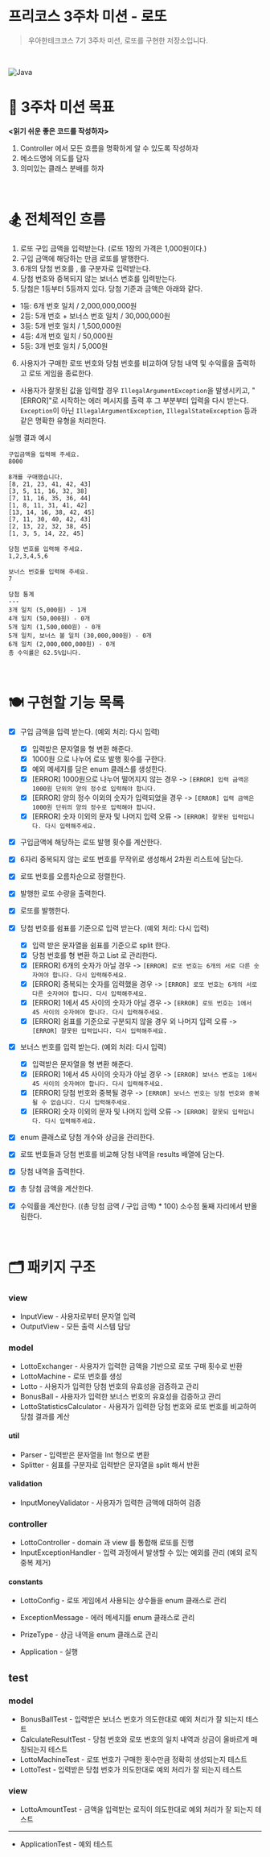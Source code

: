 # 프리코스 3주차 미션 - 로또

> 우아한테크코스 7기 3주차 미션, 로또를 구현한 저장소입니다.

&nbsp;

![Java](https://img.shields.io/badge/Java-17-orange)

# 🥇 3주차 미션 목표

**<읽기 쉬운 좋은 코드를 작성하자>**
1. Controller 에서 모든 흐름을 명확하게 알 수 있도록 작성하자
2. 메소드명에 의도를 담자
3. 의미있는 클래스 분배를 하자

&nbsp;

# 🏂 전체적인 흐름
1. 로또 구입 금액을 입력받는다. (로또 1장의 가격은 1,000원이다.)
2. 구입 금액에 해당하는 만큼 로또를 발행한다.
3. 6개의 당첨 번호를 , 를 구분자로 입력받는다.
4. 당첨 번호와 중복되지 않는 보너스 번호를 입력받는다.
5. 당첨은 1등부터 5등까지 있다. 당첨 기준과 금액은 아래와 같다.
- 1등: 6개 번호 일치 / 2,000,000,000원
- 2등: 5개 번호 + 보너스 번호 일치 / 30,000,000원
- 3등: 5개 번호 일치 / 1,500,000원
- 4등: 4개 번호 일치 / 50,000원
- 5등: 3개 번호 일치 / 5,000원
6. 사용자가 구매한 로또 번호와 당첨 번호를 비교하여 당첨 내역 및 수익률을 출력하고 로또 게임을 종료한다.
- 사용자가 잘못된 값을 입력할 경우 `IllegalArgumentException`을 발생시키고, "[ERROR]"로 시작하는 에러 메시지를 출력 후 그 부분부터 입력을 다시 받는다.
   `Exception`이 아닌 `IllegalArgumentException`, `IllegalStateException` 등과 같은 명확한 유형을 처리한다.

실행 결과 예시
```
구입금액을 입력해 주세요.
8000

8개를 구매했습니다.
[8, 21, 23, 41, 42, 43] 
[3, 5, 11, 16, 32, 38] 
[7, 11, 16, 35, 36, 44] 
[1, 8, 11, 31, 41, 42] 
[13, 14, 16, 38, 42, 45] 
[7, 11, 30, 40, 42, 43] 
[2, 13, 22, 32, 38, 45] 
[1, 3, 5, 14, 22, 45]

당첨 번호를 입력해 주세요.
1,2,3,4,5,6

보너스 번호를 입력해 주세요.
7

당첨 통계
---
3개 일치 (5,000원) - 1개
4개 일치 (50,000원) - 0개
5개 일치 (1,500,000원) - 0개
5개 일치, 보너스 볼 일치 (30,000,000원) - 0개
6개 일치 (2,000,000,000원) - 0개
총 수익률은 62.5%입니다.
```

&nbsp;

# 🍽️ 구현할 기능 목록

- [x] 구입 금액을 입력 받는다. (예외 처리: 다시 입력)
  - [x] 입력받은 문자열을 형 변환 해준다.
  - [x] 1000원 으로 나누어 로또 발행 횟수를 구한다.
  - [x] 예외 메세지를 담은 enum 클래스를 생성한다.
  - [X] [ERROR] 1000원으로 나누어 떨어지지 않는 경우 -> `[ERROR] 입력 금액은 1000원 단위의 양의 정수로 입력해야 합니다.`
  - [x] [ERROR] 양의 정수 이외의 숫자가 입력되었을 경우 -> `[ERROR] 입력 금액은 1000원 단위의 양의 정수로 입력해야 합니다.`
  - [x] [ERROR] 숫자 이외의 문자 및 나머지 입력 오류 -> `[ERROR] 잘못된 입력입니다. 다시 입력해주세요.`
- [x] 구입금액에 해당하는 로또 발행 횟수를 계산한다.

- [x] 6자리 중복되지 않는 로또 번호를 무작위로 생성해서 2차원 리스트에 담는다.
- [x] 로또 번호를 오름차순으로 정렬한다.
- [x] 발행한 로또 수량을 출력한다.
- [x] 로또를 발행한다.

- [x] 당첨 번호를 쉼표를 기준으로 입력 받는다. (예외 처리: 다시 입력)
  - [x] 입력 받은 문자열을 쉼표를 기준으로 split 한다.
  - [x] 당첨 번호를 형 변환 하고 List 로 관리한다.
  - [x] [ERROR] 6개의 숫자가 아닐 경우 -> `[ERROR] 로또 번호는 6개의 서로 다른 숫자여야 합니다. 다시 입력해주세요.`
  - [x] [ERROR] 중복되는 숫자를 입력했을 경우 -> `[ERROR] 로또 번호는 6개의 서로 다른 숫자여야 합니다. 다시 입력해주세요.`
  - [x] [ERROR] 1에서 45 사이의 숫자가 아닐 경우 -> `[ERROR] 로또 번호는 1에서 45 사이의 숫자여야 합니다. 다시 입력해주세요.`
  - [x] [ERROR] 쉼표를 기준으로 구분되지 않을 경우 외 나머지 입력 오류 -> `[ERROR] 잘못된 입력입니다. 다시 입력해주세요.`

- [x] 보너스 번호를 입력 받는다. (예외 처리: 다시 입력)
  - [x] 입력받은 문자열을 형 변환 해준다.
  - [x] [ERROR] 1에서 45 사이의 숫자가 아닐 경우 -> `[ERROR] 보너스 번호는 1에서 45 사이의 숫자여야 합니다. 다시 입력해주세요.`
  - [x] [ERROR] 당첨 번호와 중복될 경우 -> `[ERROR] 보너스 번호는 당첨 번호와 중복될 수 없습니다. 다시 입력해주세요.`
  - [x] [ERROR] 숫자 이외의 문자 및 나머지 입력 오류 -> `[ERROR] 잘못되 입력입니다. 다시 입력해주세요.`

- [x] enum 클래스로 당첨 개수와 상금을 관리한다.
- [x] 로또 번호들과 당첨 번호를 비교해 당첨 내역을 results 배열에 담는다.
- [x] 당첨 내역을 출력한다.
- [x] 총 당첨 금액을 계산한다.

- [x] 수익률을 계산한다. ((총 당첨 금액 / 구입 금액) * 100) 소수점 둘째 자리에서 반올림한다.

  &nbsp;

# 🗂️ 패키지 구조

### **view**
- InputView - 사용자로부터 문자열 입력
- OutputView - 모든 출력 시스템 담당
  
### **model**
- LottoExchanger - 사용자가 입력한 금액을 기반으로 로또 구매 횟수로 반환
- LottoMachine - 로또 번호를 생성
- Lotto - 사용자가 입력한 당첨 번호의 유효성을 검증하고 관리
- BonusBall - 사용자가 입력한 보너스 번호의 유효성을 검증하고 관리
- LottoStatisticsCalculator - 사용자가 입력한 당첨 번호와 로또 번호를 비교하여 당첨 결과를 계산

#### **util**
- Parser - 입력받은 문자열을 Int 형으로 변환
- Splitter - 쉼표를 구분자로 입력받은 문자열을 split 해서 반환

#### **validation**
- InputMoneyValidator - 사용자가 입력한 금액에 대하여 검증

### **controller**
- LottoController - domain 과 view 를 통합해 로또를 진행 
- InputExceptionHandler - 입력 과정에서 발생할 수 있는 예외를 관리 (예외 로직 중복 제거)

#### **constants**
- LottoConfig - 로또 게임에서 사용되는 상수들을 enum 클래스로 관리
- ExceptionMessage - 에러 메세지를 enum 클래스로 관리
- PrizeType - 상금 내역을 enum 클래스로 관리

- Application - 실행

## **test**
### **model**
- BonusBallTest - 입력받은 보너스 번호가 의도한대로 예외 처리가 잘 되는지 테스트
- CalculateResultTest - 당첨 번호와 로또 번호의 일치 내역과 상금이 올바르게 매칭되는지 테스트
- LottoMachineTest - 로또 번호가 구매한 횟수만큼 정확히 생성되는지 테스트
- LottoTest - 입력받은 당첨 번호가 의도한대로 예외 처리가 잘 되는지 테스트

### **view**
- LottoAmountTest - 금액을 입력받는 로직이 의도한대로 예외 처리가 잘 되는지 테스트

---
- ApplicationTest - 예외 테스트